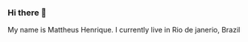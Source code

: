 ### Hi there 👋
My name is Mattheus Henrique. I currently live in Rio de janerio, Brazil
<!--

<h1>I’m currently learning</h1>
<p>I'm studying php and security</p>

